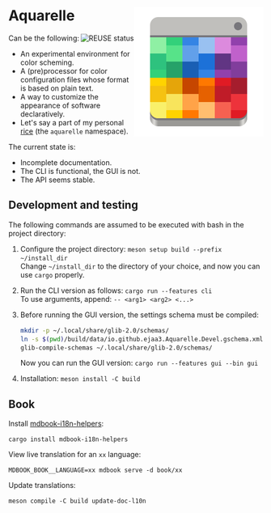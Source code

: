 <!--
	SPDX-FileCopyrightText: 2024 Eduardo Javier Alvarado Aarón <eduardo.javier.alvarado.aaron@gmail.com>
	
	SPDX-License-Identifier: CC-BY-SA-4.0
-->

# Aquarelle <img align="right" src="data/app-icons/io.github.ejaa3.Aquarelle.svg"/>

<a href="https://api.reuse.software/info/github.com/ejaa3/aquarelle">
	<img align="right" alt="REUSE status" src="https://api.reuse.software/badge/github.com/ejaa3/aquarelle">
</a>

Can be the following:
- An experimental environment for color scheming.
- A (pre)processor for color configuration files whose format is based on plain text.
- A way to customize the appearance of software declaratively.
- Let's say a part of my personal [rice] (the `aquarelle` namespace).

[rice]: https://www.quora.com/What-is-the-meaning-of-Linux-ricing

The current state is:
- Incomplete documentation.
- The CLI is functional, the GUI is not.
- The API seems stable.

## Development and testing

The following commands are assumed to be executed with bash in the project directory:

1. Configure the project directory: `meson setup build --prefix ~/install_dir`  
   Change `~/install_dir` to the directory of your choice, and now you can use `cargo` properly.

2. Run the CLI version as follows: `cargo run --features cli`  
   To use arguments, append: `-- <arg1> <arg2> <...>`

3. Before running the GUI version, the settings schema must be compiled:
   ~~~ sh
   mkdir -p ~/.local/share/glib-2.0/schemas/
   ln -s $(pwd)/build/data/io.github.ejaa3.Aquarelle.Devel.gschema.xml ~/.local/share/glib-2.0/schemas/
   glib-compile-schemas ~/.local/share/glib-2.0/schemas/
   ~~~
   Now you can run the GUI version: `cargo run --features gui --bin gui`

4. Installation: `meson install -C build`

## Book

Install [mdbook-i18n-helpers]:

	cargo install mdbook-i18n-helpers

View live translation for an `xx` language:

	MDBOOK_BOOK__LANGUAGE=xx mdbook serve -d book/xx

Update translations:

	meson compile -C build update-doc-l10n

[mdbook-alerts]: https://github.com/lambdalisue/rs-mdbook-alerts
[mdbook-i18n-helpers]: https://github.com/google/mdbook-i18n-helpers
